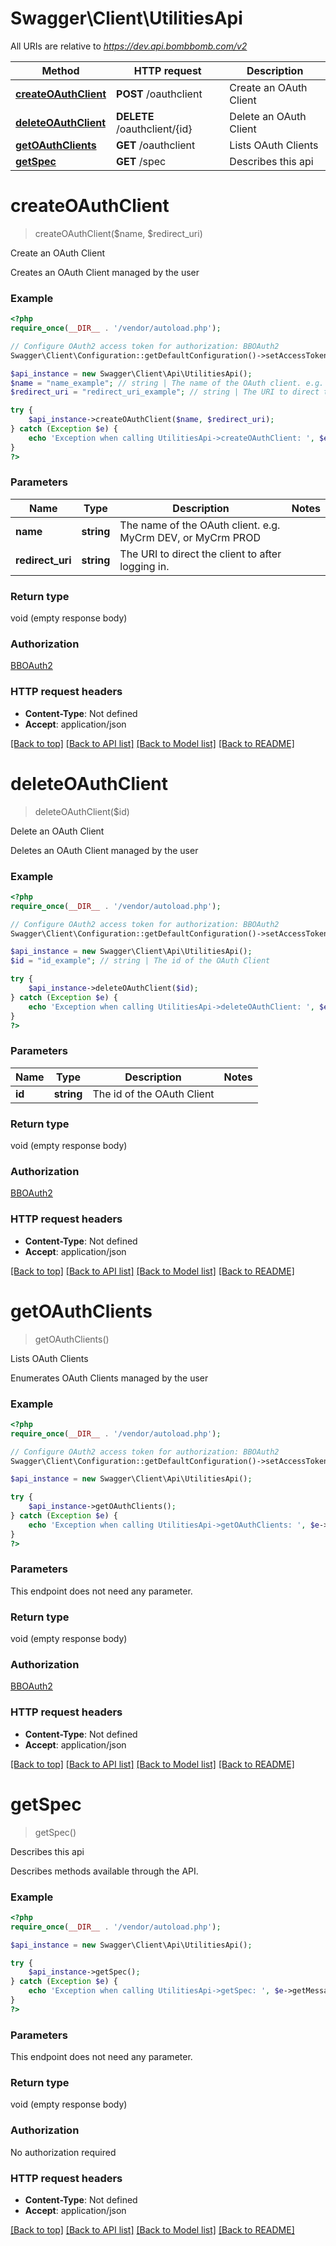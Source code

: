 # Swagger\Client\UtilitiesApi

All URIs are relative to *https://dev.api.bombbomb.com/v2*

Method | HTTP request | Description
------------- | ------------- | -------------
[**createOAuthClient**](UtilitiesApi.md#createOAuthClient) | **POST** /oauthclient | Create an OAuth Client
[**deleteOAuthClient**](UtilitiesApi.md#deleteOAuthClient) | **DELETE** /oauthclient/{id} | Delete an OAuth Client
[**getOAuthClients**](UtilitiesApi.md#getOAuthClients) | **GET** /oauthclient | Lists OAuth Clients
[**getSpec**](UtilitiesApi.md#getSpec) | **GET** /spec | Describes this api


# **createOAuthClient**
> createOAuthClient($name, $redirect_uri)

Create an OAuth Client

Creates an OAuth Client managed by the user

### Example
```php
<?php
require_once(__DIR__ . '/vendor/autoload.php');

// Configure OAuth2 access token for authorization: BBOAuth2
Swagger\Client\Configuration::getDefaultConfiguration()->setAccessToken('YOUR_ACCESS_TOKEN');

$api_instance = new Swagger\Client\Api\UtilitiesApi();
$name = "name_example"; // string | The name of the OAuth client. e.g. MyCrm DEV, or MyCrm PROD
$redirect_uri = "redirect_uri_example"; // string | The URI to direct the client to after logging in.

try {
    $api_instance->createOAuthClient($name, $redirect_uri);
} catch (Exception $e) {
    echo 'Exception when calling UtilitiesApi->createOAuthClient: ', $e->getMessage(), PHP_EOL;
}
?>
```

### Parameters

Name | Type | Description  | Notes
------------- | ------------- | ------------- | -------------
 **name** | **string**| The name of the OAuth client. e.g. MyCrm DEV, or MyCrm PROD |
 **redirect_uri** | **string**| The URI to direct the client to after logging in. |

### Return type

void (empty response body)

### Authorization

[BBOAuth2](../../README.md#BBOAuth2)

### HTTP request headers

 - **Content-Type**: Not defined
 - **Accept**: application/json

[[Back to top]](#) [[Back to API list]](../../README.md#documentation-for-api-endpoints) [[Back to Model list]](../../README.md#documentation-for-models) [[Back to README]](../../README.md)

# **deleteOAuthClient**
> deleteOAuthClient($id)

Delete an OAuth Client

Deletes an OAuth Client managed by the user

### Example
```php
<?php
require_once(__DIR__ . '/vendor/autoload.php');

// Configure OAuth2 access token for authorization: BBOAuth2
Swagger\Client\Configuration::getDefaultConfiguration()->setAccessToken('YOUR_ACCESS_TOKEN');

$api_instance = new Swagger\Client\Api\UtilitiesApi();
$id = "id_example"; // string | The id of the OAuth Client

try {
    $api_instance->deleteOAuthClient($id);
} catch (Exception $e) {
    echo 'Exception when calling UtilitiesApi->deleteOAuthClient: ', $e->getMessage(), PHP_EOL;
}
?>
```

### Parameters

Name | Type | Description  | Notes
------------- | ------------- | ------------- | -------------
 **id** | **string**| The id of the OAuth Client |

### Return type

void (empty response body)

### Authorization

[BBOAuth2](../../README.md#BBOAuth2)

### HTTP request headers

 - **Content-Type**: Not defined
 - **Accept**: application/json

[[Back to top]](#) [[Back to API list]](../../README.md#documentation-for-api-endpoints) [[Back to Model list]](../../README.md#documentation-for-models) [[Back to README]](../../README.md)

# **getOAuthClients**
> getOAuthClients()

Lists OAuth Clients

Enumerates OAuth Clients managed by the user

### Example
```php
<?php
require_once(__DIR__ . '/vendor/autoload.php');

// Configure OAuth2 access token for authorization: BBOAuth2
Swagger\Client\Configuration::getDefaultConfiguration()->setAccessToken('YOUR_ACCESS_TOKEN');

$api_instance = new Swagger\Client\Api\UtilitiesApi();

try {
    $api_instance->getOAuthClients();
} catch (Exception $e) {
    echo 'Exception when calling UtilitiesApi->getOAuthClients: ', $e->getMessage(), PHP_EOL;
}
?>
```

### Parameters
This endpoint does not need any parameter.

### Return type

void (empty response body)

### Authorization

[BBOAuth2](../../README.md#BBOAuth2)

### HTTP request headers

 - **Content-Type**: Not defined
 - **Accept**: application/json

[[Back to top]](#) [[Back to API list]](../../README.md#documentation-for-api-endpoints) [[Back to Model list]](../../README.md#documentation-for-models) [[Back to README]](../../README.md)

# **getSpec**
> getSpec()

Describes this api

Describes methods available through the API.

### Example
```php
<?php
require_once(__DIR__ . '/vendor/autoload.php');

$api_instance = new Swagger\Client\Api\UtilitiesApi();

try {
    $api_instance->getSpec();
} catch (Exception $e) {
    echo 'Exception when calling UtilitiesApi->getSpec: ', $e->getMessage(), PHP_EOL;
}
?>
```

### Parameters
This endpoint does not need any parameter.

### Return type

void (empty response body)

### Authorization

No authorization required

### HTTP request headers

 - **Content-Type**: Not defined
 - **Accept**: application/json

[[Back to top]](#) [[Back to API list]](../../README.md#documentation-for-api-endpoints) [[Back to Model list]](../../README.md#documentation-for-models) [[Back to README]](../../README.md)

